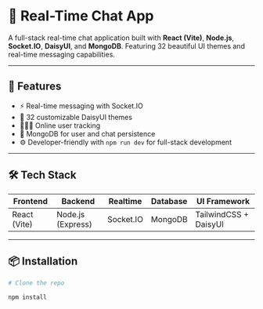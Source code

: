 # 💬 Real-Time Chat App

A full-stack real-time chat application built with **React (Vite)**, **Node.js**, **Socket.IO**, **DaisyUI**, and **MongoDB**. Featuring 32 beautiful UI themes and real-time messaging capabilities.

---

## 🚀 Features

- ⚡ Real-time messaging with Socket.IO
- 🎨 32 customizable DaisyUI themes
- 🧑‍🤝‍🧑 Online user tracking
- 💾 MongoDB for user and chat persistence
- ⚙️ Developer-friendly with `npm run dev` for full-stack development

---

## 🛠️ Tech Stack

| Frontend     | Backend        | Realtime        | Database | UI Framework |
|--------------|----------------|------------------|----------|----------------|
| React (Vite) | Node.js (Express) | Socket.IO | MongoDB  | TailwindCSS + DaisyUI |

---

## 📦 Installation

```bash
# Clone the repo

npm install

